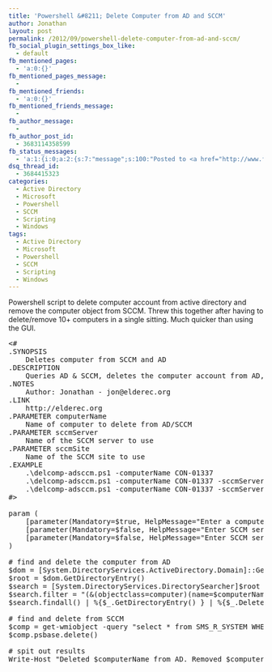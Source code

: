 ```yaml
---
title: 'Powershell &#8211; Delete Computer from AD and SCCM'
author: Jonathan
layout: post
permalink: /2012/09/powershell-delete-computer-from-ad-and-sccm/
fb_social_plugin_settings_box_like:
  - default
fb_mentioned_pages:
  - 'a:0:{}'
fb_mentioned_pages_message:
  - 
fb_mentioned_friends:
  - 'a:0:{}'
fb_mentioned_friends_message:
  - 
fb_author_message:
  - 
fb_author_post_id:
  - 3683114358599
fb_status_messages:
  - 'a:1:{i:0;a:2:{s:7:"message";s:100:"Posted to <a href="http://www.facebook.com/3683114358599" target="_blank">your Facebook Timeline</a>";s:5:"error";b:0;}}'
dsq_thread_id:
  - 3684415323
categories:
  - Active Directory
  - Microsoft
  - Powershell
  - SCCM
  - Scripting
  - Windows
tags:
  - Active Directory
  - Microsoft
  - Powershell
  - SCCM
  - Scripting
  - Windows
---
```

Powershell script to delete computer account from active directory and remove the computer object from SCCM. Threw this together after having to delete/remove 10+ computers in a single sitting. Much quicker than using the GUI.

<pre class="brush: powershell; title: ; notranslate" title="">&lt;#
.SYNOPSIS
    Deletes computer from SCCM and AD
.DESCRIPTION
    Queries AD & SCCM, deletes the computer account from AD, and removes the computer object from SCCM 
.NOTES
    Author: Jonathan - jon@elderec.org 
.LINK 
    http://elderec.org
.PARAMETER computerName
	Name of computer to delete from AD/SCCM
.PARAMETER sccmServer
	Name of the SCCM server to use
.PARAMETER sccmSite
	Name of the SCCM site to use
.EXAMPLE
	.\delcomp-adsccm.ps1 -computerName CON-01337
	.\delcomp-adsccm.ps1 -computerName CON-01337 -sccmServer sccm.contoso.com
	.\delcomp-adsccm.ps1 -computerName CON-01337 -sccmServer sccm.contoso.comm -sccmSite YOURSITE
#&gt; 

param (
	[parameter(Mandatory=$true, HelpMessage="Enter a computer name")][string]$computerName,
	[parameter(Mandatory=$false, HelpMessage="Enter SCCM server")][string]$sccmServer='sccm-server.contoso.com',
	[parameter(Mandatory=$false, HelpMessage="Enter SCCM server")][string]$sccmSite='YOURSITE'
)

# find and delete the computer from AD
$dom = [System.DirectoryServices.ActiveDirectory.Domain]::GetCurrentDomain()
$root = $dom.GetDirectoryEntry()
$search = [System.DirectoryServices.DirectorySearcher]$root
$search.filter = "(&(objectclass=computer)(name=$computerName))"
$search.findall() | %{$_.GetDirectoryEntry() } | %{$_.DeleteObject(0)}

# find and delete from SCCM
$comp = get-wmiobject -query "select * from SMS_R_SYSTEM WHERE Name='$computerName'" -computername $sccmServer -namespace "ROOT\SMS\site_$sccmSite"
$comp.psbase.delete()

# spit out results
Write-Host "Deleted $computerName from AD. Removed $computerName from SCCM server $sccmServer, site $sccmSite"
</pre>